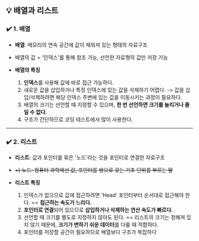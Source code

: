 ## 💡 배열과 리스트

### ✔️ 1. 배열
- **배열**: 메모리의 연속 공간에 값이 채워져 있는 형태의 자료구조
- 배열의 값 = '인덱스'를 통해 참조 가능, 선언한 자료형의 값만 저장 가능

- **배열의 특징**
     1. **인덱스**를 사용해 값에 바로 접근 가능하다.
     2. 새로운 값을 삽입하거나 특정 인덱스에 있는 값을 삭제하기 어렵다. -> 값을 삽입/삭제하려면 해당 인덱스 주변에 있는 값을 이동시키는 과정이 필요하다.
    3. 배열의 크기는 선언할 때 지정할 수 있으며, **한 번 선언하면 크기를 늘리거나 줄일 수 없다.**
    4. 구조가 간단하므로 코딩 테스트에서 많이 사용한다.
     
***

### ✔️ 2. 리스트
- **리스트**: 값과 포인터를 묶은 '노드'라는 것을 포인터로 연결한 자료구조
- ~~+) 노드: 컴퓨터 과학에선 값, 포인터를 쌍으로 갖는 기초 단위를 부르는 말~~

- **리스트 특징**
    1. 인덱스가 없으므로 값에 접근하려면 'Head' 포인터부터 순서대로 접근해야 한다. == **접근하는 속도가 느리다.**
    2. **포인터로 연결**되어 있으므로 **삽입하거나 삭제하는 연산 속도가 빠르다.**
    3. 선언할 때 크기를 별도로 지정하지 않아도 된다. == 리스트의 크기는 정해져 있지 않기 때문에, **크기가 변하기 쉬운 데이터**를 다룰 때 적합하다.
    4. 포인터를 저장할 공간이 필요하므로 배열보다 구조가 복잡하다
